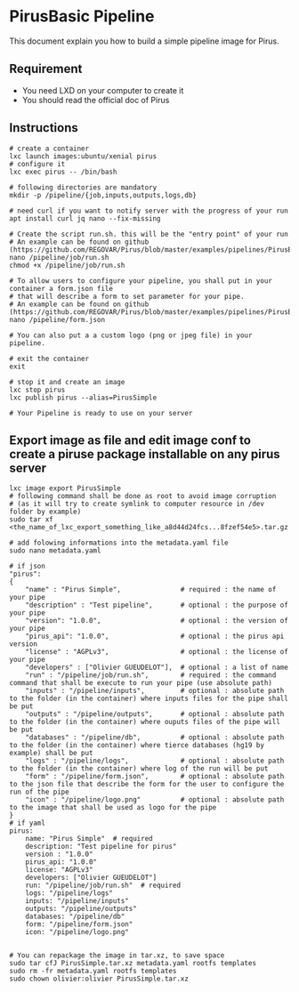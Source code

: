 # PirusBasic Pipeline

This document explain you how to build a simple pipeline image for Pirus.

## Requirement
 * You need LXD on your computer to create it
 * You should read the official doc of Pirus

## Instructions

    # create a container
    lxc launch images:ubuntu/xenial pirus
    # configure it
    lxc exec pirus -- /bin/bash

    # following directories are mandatory
    mkdir -p /pipeline/{job,inputs,outputs,logs,db}

    # need curl if you want to notify server with the progress of your run
    apt install curl jq nano --fix-missing

    # Create the script run.sh. this will be the "entry point" of your run
    # An example can be found on github (https://github.com/REGOVAR/Pirus/blob/master/examples/pipelines/PirusBasic/run.sh)
    nano /pipeline/job/run.sh
    chmod +x /pipeline/job/run.sh

    # To allow users to configure your pipeline, you shall put in your container a form.json file
    # that will describe a form to set parameter for your pipe.
    # An example can be found on github (https://github.com/REGOVAR/Pirus/blob/master/examples/pipelines/PirusBasic/form.json)
    nano /pipeline/form.json

    # You can also put a a custom logo (png or jpeg file) in your pipeline.

    # exit the container
    exit

    # stop it and create an image
    lxc stop pirus
    lxc publish pirus --alias=PirusSimple

    # Your Pipeline is ready to use on your server


## Export image as file and edit image conf to create a piruse package installable on any pirus server

    lxc image export PirusSimple
    # following command shall be done as root to avoid image corruption
    # (as it will try to create symlink to computer resource in /dev folder by example)
    sudo tar xf <the_name_of_lxc_export_something_like_a8d44d24fcs...8fzef54e5>.tar.gz

    # add folowing informations into the metadata.yaml file
    sudo nano metadata.yaml

    # if json
    "pirus":
    {
        "name" : "Pirus Simple",               # required : the name of your pipe
        "description" : "Test pipeline",       # optional : the purpose of your pipe
        "version": "1.0.0",                    # optional : the version of your pipe
        "pirus_api": "1.0.0",                  # optional : the pirus api version
        "license" : "AGPLv3",                  # optional : the license of your pipe
        "developers" : ["Olivier GUEUDELOT"],  # optional : a list of name
        "run" : "/pipeline/job/run.sh",        # required : the command command that shall be execute to run your pipe (use absolute path)
        "inputs" : "/pipeline/inputs",         # optional : absolute path to the folder (in the container) where inputs files for the pipe shall be put
        "outputs" : "/pipeline/outputs",       # optional : absolute path to the folder (in the container) where ouputs files of the pipe will be put
        "databases" : "/pipeline/db",          # optional : absolute path to the folder (in the container) where tierce databases (hg19 by example) shall be put
        "logs" : "/pipeline/logs",             # optional : absolute path to the folder (in the container) where log of the run will be put
        "form" : "/pipeline/form.json",        # optional : absolute path to the json file that describe the form for the user to configure the run of the pipe
        "icon" : "/pipeline/logo.png"          # optional : absolute path to the image that shall be used as logo for the pipe
    }
    # if yaml
    pirus:
        name: "Pirus Simple"  # required
        description: "Test pipeline for pirus"
        version : "1.0.0"
        pirus_api: "1.0.0"
        license: "AGPLv3"
        developers: ["Olivier GUEUDELOT"]
        run: "/pipeline/job/run.sh"  # required
        logs: "/pipeline/logs"
        inputs: "/pipeline/inputs"
        outputs: "/pipeline/outputs"
        databases: "/pipeline/db"
        form: "/pipeline/form.json"
        icon: "/pipeline/logo.png"


    # You can repackage the image in tar.xz, to save space
    sudo tar cfJ PirusSimple.tar.xz metadata.yaml rootfs templates
    sudo rm -fr metadata.yaml rootfs templates
    sudo chown olivier:olivier PirusSimple.tar.xz
